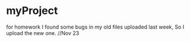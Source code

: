 # myProject
for homework
I found some bugs in my old files uploaded last week, So I upload the new one. //Nov 23
